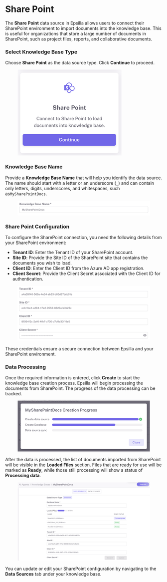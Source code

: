 # Share Point

The **Share Point** data source in Epsilla allows users to connect their SharePoint environment to import documents into the knowledge base. This is useful for organizations that store a large number of documents in SharePoint, such as project files, reports, and collaborative documents.

### **Select Knowledge Base Type**

Choose **Share Point** as the data source type. Click **Continue** to proceed.

<figure><img src="../.gitbook/assets/choose sharepoint kb.png" alt="" width="333"><figcaption></figcaption></figure>

### **Knowledge Base Name**

Provide a **Knowledge Base Name** that will help you identify the data source. The name should start with a letter or an underscore (`_`) and can contain only letters, digits, underscores, and whitespaces, such as`MySharePointDocs`.

<figure><img src="../.gitbook/assets/sharepoint kb name.png" alt="" width="563"><figcaption></figcaption></figure>

### **Share Point Configuration**

To configure the SharePoint connection, you need the following details from your SharePoint environment:

* **Tenant ID**: Enter the Tenant ID of your SharePoint account.
* **Site ID**: Provide the Site ID of the SharePoint site that contains the documents you wish to load.
* **Client ID**: Enter the Client ID from the Azure AD app registration.
* **Client Secret**: Provide the Client Secret associated with the Client ID for authentication.

<figure><img src="../.gitbook/assets/share point config.png" alt="" width="563"><figcaption></figcaption></figure>

These credentials ensure a secure connection between Epsilla and your SharePoint environment.

### **Data Processing**

Once the required information is entered, click **Create** to start the knowledge base creation process. Epsilla will begin processing the documents from SharePoint. The progress of the data processing can be tracked.

<figure><img src="../.gitbook/assets/sharepoint kb creation progress.png" alt="" width="563"><figcaption></figcaption></figure>

After the data is processed, the list of documents imported from SharePoint will be visible in the **Loaded Files** section. Files that are ready for use will be marked as **Ready**, while those still processing will show a status of **Processing data**.&#x20;

<figure><img src="../.gitbook/assets/sharepoint process.png" alt="" width="563"><figcaption></figcaption></figure>

You can update or edit your SharePoint configuration by navigating to the **Data Sources** tab under your knowledge base.
